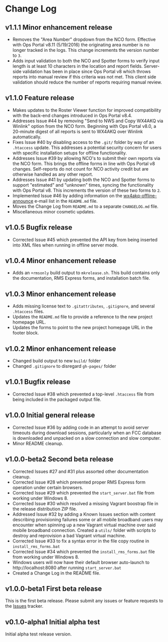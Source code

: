 # Change Log

## v1.1.1 Minor enhancement release

* Removes the "Area Number" dropdown from the NCO form.  Effective with Ops Portal v8.11 (5/19/2016) the originating area number is no longer tracked in the logs.  This change increments the version number to `3`.
* Adds input validation to both the NCO and Spotter forms to verify input length is at least 10 characters in the location and report fields.  Server-side validation has been in place since Ops Portal v8 which throws reports into manual review if this criteria was not met.  This client side validation should reduce the number of reports requiring manual review.

## v1.1.0 Feature release

* Makes updates to the Roster Viewer function for improved compatibility with the back-end changes introduced in Ops Portal v8.4.
* Addresses Issue #44 by removing "Send to NWS and Copy WX4AKQ via Winlink" option from the NCO form.  Beginning with Ops Portal v8.0, a 20-minute digest of all reports is sent to WX4AKQ over Winlink automatically.
* Fixes Issue #40 by disabling access to the `.git/` folder by way of an `.htaccess` update.  This addresses a potential security concern for users with specific installation setups for offline functionality.
* Addresses Issue #39 by allowing NCO's to submit their own reports via the NCO form.  This brings the offline forms in line with Ops Portal v8 changes.  Self-reports do not count for NCO activity credit but are otherwise handled as any other report.
* Addresses Issue #41 by updating both the NCO and Spotter forms to support "estimated" and "unknown" times, syncing the functionality with Ops Portal v8.  This increments the version of these two forms to `2`.
* Implemented Issue #46 by adding information on the [wx4akq-offline-announce](http://www.wx4akq.org/mailman/listinfo/wx4akq-offline-announce) e-mail list in the `README.md` file.
* Moves the Change Log from `README.md` to a separate `CHANGELOG.md` file.
* Miscellaneous minor cosmetic updates.

## v1.0.5 Bugfix release

* Corrected Issue #45 which prevented the API key from being inserted into XML files when running in offline server mode.

## v1.0.4 Minor enhancement release

* Adds an `+rmsonly` build output to `mkrelease.sh`.  This build contains only the documentation, RMS Express forms, and installation batch file.

## v1.0.3 Minor enhancement release

* Adds missing license text to `.gitattributes`, `.gitignore`, and several `.htaccess` files.
* Updates the `README.md` file to provide a reference to the new project homepage URL.
* Updates the forms to point to the new project homepage URL in the footer block.

## v1.0.2 Minor enhancement release

* Changed build output to new `build/` folder
* Changed `.gitignore` to disregard `gh-pages/` folder

## v1.0.1 Bugfix release

* Corrected Issue #38 which prevented a top-level `.htaccess` file from being included in the packaged output file.

## v1.0.0 Initial general release

* Corrected Issue #36 by adding code in an attempt to avoid server timeouts during download sessions, particularly when an FCC database is downloaded and unpacked on a slow connection and slow computer.
* Minor README cleanup.

## v1.0.0-beta2 Second beta release

* Corrected Issues #27 and #31 plus assorted other documentation cleanup.
* Corrected Issue #28 which prevented proper RMS Express form operation under certain browsers.
* Corrected Issue #29 which prevented the `start_server.bat` file from working under Windows 8.
* Corrected Issue #30 which resolved a missing Vagrant boostrap file in the release distribution ZIP file.
* Addressed Issue #32 by adding a Known Issues section with content describing provisioning failures some or all mobile broadband users may encounter when spinning up a new Vagrant virtual machine over said mobile broadband connection.  Created a `utils/` folder with scripts to destroy and reprovision a bad Vagrant virtual machine.
* Corrected Issue #33 to fix a syntax error in the file copy routine in `install_rms_forms.bat`
* Corrected Issue #34 which prevented the `install_rms_forms.bat` file from working under Windows 8.
* Windows users will now have their default browser auto-launch to http://localhost:8080 after running `start_server.bat`
* Created a Change Log in the README file.

## v1.0.0-beta1 First beta release

This is the first beta release.  Please submit any issues or feature requests to the [Issues](https://github.com/scrow/wx4akq-offline-tools/issues) tracker.

## v0.1.0-alpha1 Initial alpha test

Initial alpha test release version.